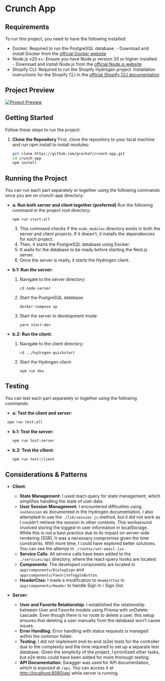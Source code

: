 # Crunch App

## Requirements
To run this project, you need to have the following installed:

- Docker: Required to run the PostgreSQL database. - Download and install Docker from the [official Docker website](https://www.docker.com/get-started)
- Node.js v20.x+: Ensure you have Node.js version 20 or higher installed. - Download and install Node.js from the [official Node.js website](https://nodejs.org/)
- Shopify CLI: Required to run the Shopify Hydrogen project. Installation instructions for the Shopify CLI in the [official Shopify CLI documentation](https://shopify.dev/apps/tools/cli)

## Project Preview

[![Project Preview](http://img.youtube.com/vi/1hvSv7lnBPQ/0.jpg)](https://youtu.be/1hvSv7lnBPQ)



## Getting Started
Follow these steps to run the project:

1. **Clone the Repository**
   First, clone the repository to your local machine and run npm install to install modules:
   ```bash
   git clone https://github.com/grocha7/crunch-app.git
   cd crunch-app
   npm install
   ```
   

## Running the Project

You can run each part separately or together using the following commands once you are on crunch-app directory:

- **a: Run both server and client together:(preferred)**
   Run the following command in the project root directory:
     
     ```
     npm run start:all
     ```
     
  3. This command checks if the `node_modules` directory exists in both the server and client projects. If it doesn't, it installs the dependencies for each project.
  4. Then, it starts the PostgreSQL database using Docker.
  5. It waits for the database to be ready before starting the Nest.js server.
  6. Once the server is ready, it starts the Hydrogen client.

     
- **b.1: Run the server:**
  1. Navigate to the server directory:
     ```
     cd node-server
     ```
  2. Start the PostgreSQL database:
     ```
     docker-compose up
     ```
  3. Start the server in development mode:
     ```
     yarn start:dev
     ```

- **b.2: Run the client:**
  1. Navigate to the client directory:
     ```
     cd ../hydrogen-quickstart
     ```
  2. Start the Hydrogen client:
     ```
     npm run dev
     ```
     
## Testing

You can test each part separately or together using the following commands:

- **a: Test the client and server:**
 ```bash
  npm run test:all
  ```
- **b.1: Test the server:**
  ```bash
  npm run test:server
  ```

- **b.2: Test the cllient:**
  ```bash
  npm run test:client
  ```

## Considerations & Patterns
- **Client**:
  - **State Management**: I used react-query for state management, which simplifies handling the state of user data.
  - **User Session Management**: I encountered difficulties using `useSession` as documented in the Hydrogen documentation. I also attempted to use the `./lib/session.js` method, but it did not work as I couldn’t retrieve the session in other contexts. This workaround involved storing the logged-in user information in localStorage. While this is not a best practice due to its impact on server-side rendering (SSR), it was a necessary compromise given the time constraints. With more time, I could have explored better solutions. You can see the attempt in `./routes/set-email.jsx`.
  - **Service Calls**: All service calls have been added to the `./services/api` directory, where the react-query hooks are located.
  - **Components**: The developed components are located in `app/components/DialogSign` and `app/components/FavoriteToggleButton`.
  - **HeaderCtas**: I made a modification to `HeaderCtas` in `app/components/Header` to handle Sign In / Sign Out.

- **Server**:
   - **User and Favorite Relationship**: I established the relationship between User and Favorite models using Prisma with onDelete: cascade. Even though there is no route to delete a user, this setup ensures that deleting a user manually from the database won’t cause issues.
   - **Error Handling**: Error handling with status requests is managed within the common folder.
   - **Testing**: I did not implement end-to-end (e2e) tests for the controller due to the complexity and the time required to set up a separate test database. Given the simplicity of the project, I prioritized other tasks, but e2e tests could have been added for more thorough testing.
   - **API Documentation**: Swagger was used for API documentation, which is exposed at `/api`. You can access it at [http://localhost:8080/api](http://localhost:8080/api) while server is running.

